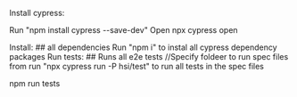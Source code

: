 Install cypress: 

Run "npm install cypress --save-dev"
Open npx cypress open

Install: ## all dependencies
Run "npm i" to instal all cypress dependency packages
Run tests: ## Runs all e2e tests
//Specify foldeer to run spec  files from
run "npx cypress run -P  hsi/test" to run all tests in the spec files

npm run tests
 




 



        
      


        









